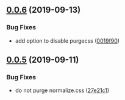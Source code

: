 ## [0.0.6](https://github.com/eunjae-lee/gatsby-theme-mdx-tailwind-blog/compare/v0.0.5...v0.0.6) (2019-09-13)


### Bug Fixes

* add option to disable purgecss ([0019f90](https://github.com/eunjae-lee/gatsby-theme-mdx-tailwind-blog/commit/0019f90))



## [0.0.5](https://github.com/eunjae-lee/gatsby-theme-mdx-tailwind-blog/compare/v0.0.3...v0.0.5) (2019-09-11)


### Bug Fixes

* do not purge normalize.css ([27e21c1](https://github.com/eunjae-lee/gatsby-theme-mdx-tailwind-blog/commit/27e21c1))



